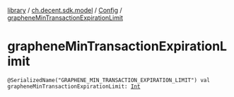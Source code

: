 [library](../../index.md) / [ch.decent.sdk.model](../index.md) / [Config](index.md) / [grapheneMinTransactionExpirationLimit](./graphene-min-transaction-expiration-limit.md)

# grapheneMinTransactionExpirationLimit

`@SerializedName("GRAPHENE_MIN_TRANSACTION_EXPIRATION_LIMIT") val grapheneMinTransactionExpirationLimit: `[`Int`](https://kotlinlang.org/api/latest/jvm/stdlib/kotlin/-int/index.html)